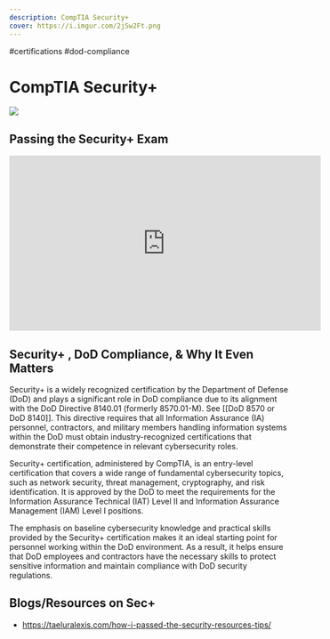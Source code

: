```yaml
---
description: CompTIA Security+
cover: https://i.imgur.com/2jSw2Ft.png
---
```


#certifications #dod-compliance

# CompTIA Security+

![](https://i.imgur.com/2jSw2Ft.png)


## Passing the Security+ Exam

<iframe width="560" height="315" src="https://www.youtube.com/embed/9NE33fpQuw8" title="YouTube video player" frameborder="0" allow="accelerometer; autoplay; clipboard-write; encrypted-media; gyroscope; picture-in-picture; web-share" allowfullscreen></iframe>


## Security+ , DoD Compliance, & Why It Even Matters

Security+ is a widely recognized certification by the Department of Defense (DoD) and plays a significant role in DoD compliance due to its alignment with the DoD Directive 8140.01 (formerly 8570.01-M). See [[DoD 8570 or DoD 8140]]. This directive requires that all Information Assurance (IA) personnel, contractors, and military members handling information systems within the DoD must obtain industry-recognized certifications that demonstrate their competence in relevant cybersecurity roles.

Security+ certification, administered by CompTIA, is an entry-level certification that covers a wide range of fundamental cybersecurity topics, such as network security, threat management, cryptography, and risk identification. It is approved by the DoD to meet the requirements for the Information Assurance Technical (IAT) Level II and Information Assurance Management (IAM) Level I positions.

The emphasis on baseline cybersecurity knowledge and practical skills provided by the Security+ certification makes it an ideal starting point for personnel working within the DoD environment. As a result, it helps ensure that DoD employees and contractors have the necessary skills to protect sensitive information and maintain compliance with DoD security regulations.

## Blogs/Resources on Sec+

- https://taeluralexis.com/how-i-passed-the-security-resources-tips/